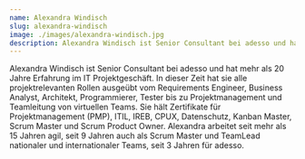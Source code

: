 ```yaml
---
name: Alexandra Windisch
slug: alexandra-windisch
image: ./images/alexandra-windisch.jpg
description: Alexandra Windisch ist Senior Consultant bei adesso und hat mehr als 20 Jahre Erfahrung im IT Projektgeschäft.
---
```

Alexandra Windisch ist Senior Consultant bei adesso und hat mehr als 20 Jahre Erfahrung im IT Projektgeschäft. In dieser Zeit hat sie alle projektrelevanten Rollen ausgeübt vom Requirements Engineer, Business Analyst, Architekt, Programmierer, Tester bis zu Projektmanagement und Teamleitung von virtuellen Teams. Sie hält Zertifikate für Projektmanagement (PMP), ITIL, IREB, CPUX, Datenschutz, Kanban Master, Scrum Master und Scrum Product Owner. Alexandra arbeitet seit mehr als 15 Jahren agil, seit 9 Jahren auch als Scrum Master und TeamLead nationaler und internationaler Teams, seit 3 Jahren für adesso.